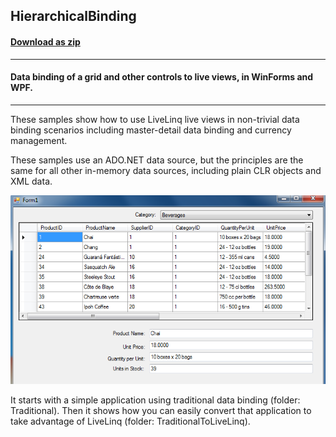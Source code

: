 ## HierarchicalBinding
#### [Download as zip](https://grapecity.github.io/DownGit/#/home?url=https://github.com/GrapeCity/ComponentOne-WinForms-Samples/tree/master/NetFramework\DataSource\CS\LiveLinq\GettingStarted\HierarchicalBinding)
____
#### Data binding of a grid and other controls to live views, in WinForms and WPF.
____
These samples show how to use LiveLinq live views in non-trivial data binding scenarios including master-detail data binding and currency management.

These samples use an ADO.NET data source, but the principles are the same for all other in-memory data sources, including plain CLR objects and XML data.

![screenshot](screenshot.png)

It starts with a simple application using traditional data binding (folder: Traditional).
Then it shows how you can easily convert that application to take advantage of LiveLinq (folder: TraditionalToLiveLinq).
